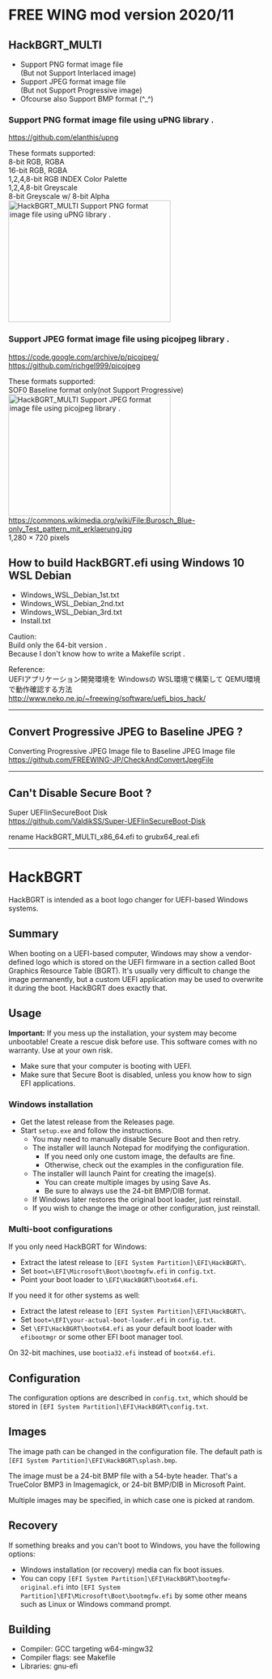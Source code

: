 # FREE WING mod version 2020/11

## HackBGRT_MULTI
* Support PNG format image file  
  (But not Support Interlaced image)  
* Support JPEG format image file  
  (But not Support Progressive image)  
* Ofcourse also Support BMP format (^_^)  

### Support PNG format image file using uPNG library .
https://github.com/elanthis/upng  

These formats supported:  
  8-bit RGB, RGBA  
  16-bit RGB, RGBA  
  1,2,4,8-bit RGB INDEX Color Palette  
  1,2,4,8-bit Greyscale  
  8-bit Greyscale w/ 8-bit Alpha  
<img src="https://raw.githubusercontent.com/FREEWING-JP/HackBGRT/test/add_upng/upng.jpg" alt="HackBGRT_MULTI Support PNG format image file using uPNG library ." title="HackBGRT_MULTI Support PNG format image file using uPNG library ." width="320" height="240">

### Support JPEG format image file using picojpeg library .
https://code.google.com/archive/p/picojpeg/  
https://github.com/richgel999/picojpeg  

These formats supported:  
 SOF0 Baseline format only(not Support Progressive)  
<img src="https://raw.githubusercontent.com/FREEWING-JP/HackBGRT/test/add_picojpeg/HackBGRT_MULTI_1280px-Burosch_Blue-only_Test_pattern_mit_erklaerung.jpg" alt="HackBGRT_MULTI Support JPEG format image file using picojpeg library ." title="HackBGRT_MULTI Support JPEG format image file using picojpeg library ." width="320" height="240">  
https://commons.wikimedia.org/wiki/File:Burosch_Blue-only_Test_pattern_mit_erklaerung.jpg  
1,280 × 720 pixels

## How to build HackBGRT.efi using Windows 10 WSL Debian
* Windows_WSL_Debian_1st.txt
* Windows_WSL_Debian_2nd.txt
* Windows_WSL_Debian_3rd.txt
* Install.txt

Caution:  
Build only the 64-bit version .  
Because I don't know how to write a Makefile script .  

Reference:  
UEFIアプリケーション開発環境を Windowsの WSL環境で構築して QEMU環境で動作確認する方法  
http://www.neko.ne.jp/~freewing/software/uefi_bios_hack/  

---
## Convert Progressive JPEG to Baseline JPEG ?
Converting Progressive JPEG Image file to Baseline JPEG Image file  
https://github.com/FREEWING-JP/CheckAndConvertJpegFile  

---
## Can't Disable Secure Boot ?
Super UEFIinSecureBoot Disk  
https://github.com/ValdikSS/Super-UEFIinSecureBoot-Disk  

rename HackBGRT_MULTI_x86_64.efi to grubx64_real.efi

---
# HackBGRT

HackBGRT is intended as a boot logo changer for UEFI-based Windows systems.

## Summary

When booting on a UEFI-based computer, Windows may show a vendor-defined logo which is stored on the UEFI firmware in a section called Boot Graphics Resource Table (BGRT). It's usually very difficult to change the image permanently, but a custom UEFI application may be used to overwrite it during the boot. HackBGRT does exactly that.

## Usage

**Important:** If you mess up the installation, your system may become unbootable! Create a rescue disk before use. This software comes with no warranty. Use at your own risk.

* Make sure that your computer is booting with UEFI.
* Make sure that Secure Boot is disabled, unless you know how to sign EFI applications.

### Windows installation

* Get the latest release from the Releases page.
* Start `setup.exe` and follow the instructions.
	* You may need to manually disable Secure Boot and then retry.
	* The installer will launch Notepad for modifying the configuration.
		* If you need only one custom image, the defaults are fine.
		* Otherwise, check out the examples in the configuration file.
	* The installer will launch Paint for creating the image(s).
		* You can create multiple images by using Save As.
		* Be sure to always use the 24-bit BMP/DIB format.
	* If Windows later restores the original boot loader, just reinstall.
	* If you wish to change the image or other configuration, just reinstall.

### Multi-boot configurations

If you only need HackBGRT for Windows:

* Extract the latest release to `[EFI System Partition]\EFI\HackBGRT\`.
* Set `boot=\EFI\Microsoft\Boot\bootmgfw.efi` in `config.txt`.
* Point your boot loader to `\EFI\HackBGRT\bootx64.efi`.

If you need it for other systems as well:

* Extract the latest release to `[EFI System Partition]\EFI\HackBGRT\`.
* Set `boot=\EFI\your-actual-boot-loader.efi` in `config.txt`.
* Set `\EFI\HackBGRT\bootx64.efi` as your default boot loader with `efibootmgr` or some other EFI boot manager tool.

On 32-bit machines, use `bootia32.efi` instead of `bootx64.efi`.

## Configuration

The configuration options are described in `config.txt`, which should be stored in `[EFI System Partition]\EFI\HackBGRT\config.txt`.

## Images

The image path can be changed in the configuration file. The default path is `[EFI System Partition]\EFI\HackBGRT\splash.bmp`.

The image must be a 24-bit BMP file with a 54-byte header. That's a TrueColor BMP3 in Imagemagick, or 24-bit BMP/DIB in Microsoft Paint.

Multiple images may be specified, in which case one is picked at random.

## Recovery

If something breaks and you can't boot to Windows, you have the following options:

* Windows installation (or recovery) media can fix boot issues.
* You can copy `[EFI System Partition]\EFI\HackBGRT\bootmgfw-original.efi` into `[EFI System Partition]\EFI\Microsoft\Boot\bootmgfw.efi` by some other means such as Linux or Windows command prompt.

## Building

* Compiler: GCC targeting w64-mingw32
* Compiler flags: see Makefile
* Libraries: gnu-efi
